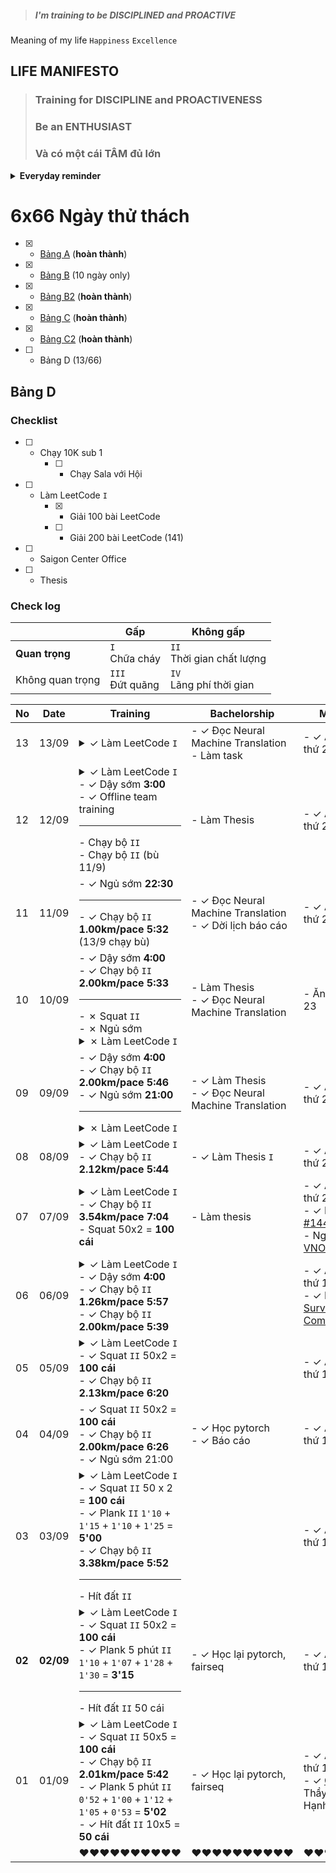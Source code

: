 > ##### I'm training to be DISCIPLINED and PROACTIVE  

Meaning of my life `Happiness` `Excellence`

## LIFE MANIFESTO  

> ### Training for **DISCIPLINE** and **PROACTIVENESS**  
> ### Be an **ENTHUSIAST**  
> ### Và có một cái **TÂM** đủ lớn  

<details close>
<summary><b>Everyday reminder</b></summary>

> Có 3 lợi thế cạnh tranh cho sự nghiệp

> * Boston Marathon Participation
> * Being a Red Coder on Codeforces/Topcoder
> * Proficiency in Mandarin 

> Không có cái nào dễ đạt được &rarr; lợi thế lớn + hạn sử dụng dài.

</details>

# 6x66 Ngày thử thách

* [x] - [Bảng A](https://github.com/duccipline/journal/blob/master/archive_66_days_A.md) (**hoàn thành**)
* [x] - [Bảng B](https://github.com/duccipline/journal/blob/master/archive_66_days_B.md) (10 ngày only)
* [x] - [Bảng B2](https://github.com/duccipline/journal/blob/master/archive_66_days_B2.md) (**hoàn thành**)
* [x] - [Bảng C](https://github.com/duccipline/journal/blob/master/archive_66_days_C.md) (**hoàn thành**)
* [x] - [Bảng C2](https://github.com/duccipline/journal/blob/master/archive_66_days_C2.md) (**hoàn thành**)
* [ ] - Bảng D (13/66)

## Bảng D

### Checklist 

* [ ] - Chạy 10K sub 1
    * [ ] - Chạy Sala với Hội
* [ ] - Làm LeetCode `I`
    * [x] - Giải 100 bài LeetCode
    * [ ] - Giải 200 bài LeetCode (141)
* [ ] - Saigon Center Office
* [ ] - Thesis

### Check log

| | **Gấp** | Không gấp |
|---|---|---|
| **Quan trọng** | `I` <br> Chữa cháy| `II` <br> Thời gian chất lượng
| Không quan trọng | `III` <br> Đứt quãng | `IV` <br> Lãng phí thời gian

No | Date | Training | Bachelorship | Miscellaneous | Family | Note |
|---|---|---|---|---|---|---| 
|13|13/09| <details><summary>&check; Làm LeetCode `I`</summary> - [Easy 139](https://leetcode.com/problems/most-common-word) <br> - [Easy 140](https://leetcode.com/problems/buddy-strings) <br> - [Easy 141](https://leetcode.com/problems/string-matching-in-an-array) </details> | - &check; Đọc Neural Machine Translation <br> - Làm task | - &check; Ăn chay ngày thứ 26 | - &check; Đo huyết áp cho ba
|12|12/09| <details><summary>&check; Làm LeetCode `I`</summary> - [Medium 131](https://leetcode.com/problems/non-overlapping-intervals) <br> - [Easy 132](https://leetcode.com/problems/sum-of-root-to-leaf-binary-numbers) <br> - [Easy 133](https://leetcode.com/problems/maximum-product-of-three-numbers) <br> - [Medium 134](https://leetcode.com/problems/friend-circles) <br> - [Easy 135](https://leetcode.com/problems/robot-return-to-origin) <br> - [Medium 136](https://leetcode.com/problems/longest-substring-without-repeating-characters) <br> - [Easy 137](https://leetcode.com/problems/bulls-and-cows) <br> - [Medium 138](https://leetcode.com/problems/score-of-parentheses) </details> - &check; Dậy sớm **3:00** <br> - &check; Offline team training <hr> - Chạy bộ `II`<br> - Chạy bộ `II` (bù 11/9) | - Làm Thesis | - &check; Ăn chay ngày thứ 25 | | 
|11|11/09| - &check; Ngủ sớm **22:30** <hr> - &check; Chạy bộ `II` **1.00km/pace 5:32** (13/9 chạy bù) | - &check; Đọc Neural Machine Translation <br> - &check; Dời lịch báo cáo | - &check; Ăn chay ngày thứ 24
|10|10/09| - &check; Dậy sớm **4:00** <br> - &check; Chạy bộ `II` **2.00km/pace 5:33** <hr> - &cross; Squat `II` <br> - &cross; Ngủ sớm <details><summary>&cross; Làm LeetCode `I`</summary> </details> | - Làm Thesis <br> - &check; Đọc Neural Machine Translation | - Ăn chay ngày thứ 23 | - &check; Đo huyết áp cho ba <hr> - Đưa ba đi khám bệnh
|09|09/09| - &check; Dậy sớm **4:00** <br> - &check; Chạy bộ `II` **2.00km/pace 5:46** <br> - &check; Ngủ sớm **21:00** <hr> <details close><summary>&cross; Làm LeetCode `I`</summary> </details> | - &check; Làm Thesis <br> - &check; Đọc Neural Machine Translation | - &check; Ăn chay ngày thứ 22 | - &check; Đo huyết áp cho ba
|08|08/09| <details close><summary>&check; Làm LeetCode `I`</summary> - [Easy 129](https://leetcode.com/problems/word-pattern) <br> - [Easy 130](https://leetcode.com/problems/isomorphic-strings) </details> - &check; Chạy bộ `II` **2.12km/pace 5:44** | - &check; Làm Thesis `I` | - &check; Ăn chay ngày thứ 21 | - &check; Đo huyết áp cho ba
|07|07/09| <details close><summary>&check; Làm LeetCode `I`</summary> - [Medium 123](https://leetcode.com/problems/delete-node-in-a-bst) <br> - [Easy 124](https://leetcode.com/problems/increasing-order-search-tree) <br> - [Medium 125](https://leetcode.com/problems/find-duplicate-subtrees) <br> - [Medium 126](https://leetcode.com/problems/add-one-row-to-tree) <br> - [Medium 127](https://leetcode.com/problems/serialize-and-deserialize-bst) <br> - [Hard 128](serialize-and-deserialize-binary-tree) </details> - &check; Chạy bộ `II` **3.54km/pace 7:04** <br> - Squat 50x2 = **100 cái** | - Làm thesis | - &check; Ăn chay ngày thứ 20 <br> - &check; Nghe TSKD [#144](https://tamsukinhdoanh.com/tap-144/) <br> - Nghe [Giao lưu VNOI](https://www.facebook.com/groups/VNOIForum/permalink/3501052953248847/) | - &check; Đo huyết áp cho ba <br> - &check; Dọn lá trên mái nhà
|06|06/09| <details close><summary>&check; Làm LeetCode `I`</summary> - [Easy 116](https://leetcode.com/problems/construct-string-from-binary-tree) <br> - [Easy 117](https://leetcode.com/problems/repeated-substring-pattern) <br> - [Medium 118](https://leetcode.com/problems/all-elements-in-two-binary-search-trees) <br> - [Easy 119](https://leetcode.com/problems/binary-tree-level-order-traversal-ii) <br> - [Medium 120](https://leetcode.com/problems/binary-tree-level-order-traversal) <br> - [Easy 121](https://leetcode.com/problems/average-of-levels-in-binary-tree) <br> - [Medium 122](https://leetcode.com/problems/binary-tree-zigzag-level-order-traversal) </details> - &check; Dậy sớm **4:00** <br> - &check; Chạy bộ `II` **1.26km/pace 5:57** <br> - &check; Chạy bộ `II` **2.00km/pace 5:39** | | - &check; Ăn chay ngày thứ 19 <br> - &check; Nghe [UX Survival #1: Communication](https://www.facebook.com/uxmp.vn/videos/776195946509528)
|05|05/09| <details close><summary>&check; Làm LeetCode `I`</summary> - [Medium 115](https://leetcode.com/problems/maximum-difference-between-node-and-ancestor)     </details> - &check; Squat `II` 50x2 = **100 cái** <br> - &check; Chạy bộ `II` **2.13km/pace 6:20** | | - &check; Ăn chay ngày thứ 18 | - &check; Đo huyết áp cho ba
|04|04/09| - &check; Squat `II` 50x2 = **100 cái** <br> - &check; Chạy bộ `II` **2.00km/pace 6:26** <br> - &check; Ngủ sớm 21:00 | - &check; Học pytorch <br> - &check; Báo cáo| - &check; Ăn chay ngày thứ 17
|03|03/09| <details close><summary>&check; Làm LeetCode `I`</summary> - [Medium 103](https://leetcode.com/problems/find-bottom-left-tree-value)  <br> - [Medium 104](https://leetcode.com/problems/top-k-frequent-elements) <br> - [Medium 105](https://leetcode.com/problems/insufficient-nodes-in-root-to-leaf-paths) <br> - [Medium 106](lowest-common-ancestor-of-a-binary-tree) <br> - [Easy 107](https://leetcode.com/problems/lowest-common-ancestor-of-a-binary-search-tree) <br> - [Medium 108](https://leetcode.com/problems/partition-labels) <br> - [Medium 109](https://leetcode.com/problems/bag-of-tokens) <br> - [Easy 110](https://leetcode.com/problems/minimum-subsequence-in-non-increasing-order) <br> - [Medium 111](https://leetcode.com/problems/validate-binary-search-tree) <br> - [Medium 112](https://leetcode.com/problems/maximum-binary-tree) <br> - [Medium 113](https://leetcode.com/problems/maximum-binary-tree-ii) <br> - [Medium 114](https://leetcode.com/problems/insert-into-a-binary-search-tree) </details> - &check; Squat `II` 50 x 2 = **100 cái** <br> - &check; Plank `II` `1'10` + `1'15` + `1'10` + `1'25` = **5'00** <br> - &check; Chạy bộ `II` **3.38km/pace 5:52** <hr> - Hít đất `II` | | - &check; Ăn chay ngày thứ 16
|**02**|**02/09**| <details close><summary>&check; Làm LeetCode `I`</summary> - [Medium 95](https://leetcode.com/problems/binary-tree-preorder-traversal) <br> - [Medium 96](https://leetcode.com/problems/binary-tree-postorder-traversal) <br> - [Hard 97](https://leetcode.com/problems/maximum-performance-of-a-team) <br> - [Easy 98](https://leetcode.com/problems/house-robber) <br> - [Medium 99](https://leetcode.com/problems/house-robber-iii) <br> - [Medium 100](https://leetcode.com/problems/house-robber-ii) <br> - [Easy 101](https://leetcode.com/problems/minimum-absolute-difference-in-bst) <br> - [Easy 102](https://leetcode.com/problems/minimum-absolute-difference-in-bst)        </details> - &check; Squat `II` 50x2 = **100 cái** <br> - &check; Plank 5 phút `II` `1'10` + `1'07` + `1'28` + `1'30` = **3'15** <hr> - Hít đất `II` 50 cái | - &check; Học lại pytorch, fairseq | - &check; Ăn chay ngày thứ 15 | - &check; Cả gia đình đi ăn lẩu chay
|01|01/09| <details close><summary>&check; Làm LeetCode `I`</summary> - [Medium 92](https://leetcode.com/problems/kth-smallest-element-in-a-bst) <br> - [Easy 93](https://leetcode.com/problems/second-minimum-node-in-a-binary-tree) <br> - [Easy 94](https://leetcode.com/problems/find-mode-in-binary-search-tree)  </details> - &check; Squat `II` 50x5 = **100 cái** <br> - &check; Chạy bộ `II` **2.01km/pace 5:42** <br> - &check; Plank 5 phút `II` `0'52` + `1'00` + `1'12` + `1'05` + `0'53` = **5'02** <br> - &check; Hít đất `II` 10x5 = **50 cái** | - &check; Học lại pytorch, fairseq | - &check; Ăn chay ngày thứ 14 <br> - &check; [Chánh niệm 1](https://youtu.be/a-8JbF18wQQ) - Thầy Thích Nhất Hạnh | - &check; Đo huyết áp cho ba `II` |
|||&hearts;&hearts;&hearts;&hearts;&hearts;&hearts;&hearts;&hearts;&hearts;&hearts;|&hearts;&hearts;&hearts;&hearts;&hearts;&hearts;&hearts;&hearts;&hearts;&hearts;|&hearts;&hearts;&hearts;&hearts;&hearts;&hearts;&hearts;&hearts;&hearts;&hearts;|&hearts;&hearts;&hearts;&hearts;&hearts;&hearts;&hearts;&hearts;&hearts;&hearts;&hearts;&hearts;|&hearts;&hearts;&hearts;&hearts;&hearts;&hearts;&hearts;&hearts;&hearts;&hearts;&hearts;&hearts;&hearts;&hearts;&hearts;&hearts;&hearts;&hearts;&hearts;&hearts;|
